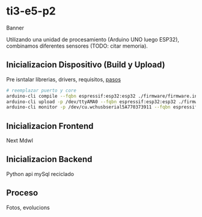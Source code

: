 # ti3-e5-p2
Banner

Utilizando una unidad de procesamiento (Arduino UNO luego ESP32), combinamos diferentes sensores (TODO: citar memoria).

## Inicializacion Dispositivo (Build y Upload)
Pre isntalar librerias, drivers, requisitos, [pasos](main/README.md/#instalacion)

```bash
# reemplazar puerto y core
arduino-cli compile --fqbn espressif:esp32:esp32 ./firmware/firmware.ino
arduino-cli upload -p /dev/ttyAMA0 --fqbn espressif:esp32:esp32 ./firmware/firmware.ino
arduino-cli monitor -p /dev/cu.wchusbserial5A770373911 --fqbn espressif:esp32:esp32 -c baudrate=115200
```

## Inicializacion Frontend

Next Mdwl

## Inicializacion Backend

Python api mySql reciclado

## Proceso

Fotos, evolucions